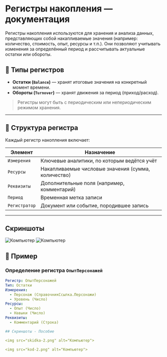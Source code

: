 # Регистры накопления — документация

Регистры накопления используются для хранения и анализа данных, представляющих собой накапливаемые значения (например: количество, стоимость, опыт, ресурсы и т.п.). Они позволяют учитывать изменения за определённый период и рассчитывать актуальные остатки или обороты.

## 🔧 Типы регистров

- **Остатки (`Balance`)** — хранят итоговые значения на конкретный момент времени.
- **Обороты (`Turnover`)** — хранят движения за период (приход/расход).

> Регистры могут быть с периодическим или непериодическим режимом хранения.

---

## 🧱 Структура регистра

Каждый регистр накопления включает:

| Элемент        | Назначение                                          |
|----------------|-----------------------------------------------------|
| `Измерения`    | Ключевые аналитики, по которым ведётся учёт         |
| `Ресурсы`      | Накапливаемые числовые значения (сумма, количество) |
| `Реквизиты`    | Дополнительные поля (например, комментарий)         |
| `Период`       | Временная метка записи                              |
| `Регистратор`  | Документ или событие, породившее запись             |

---

## Скриншоты

<img src="skidka.png" alt="Компьютер">

<img src="kod.png" alt="Компьютер">

## 📌 Пример

### Определение регистра `ОпытПерсонажей`

```yaml
Регистр: ОпытПерсонажей
Тип: Остатки
Измерения:
  - Персонаж (СправочникСсылка.Персонажи)
  - Уровень (Число)
Ресурсы:
  - Опыт (Число)
  - Навыки (Число)
Реквизиты:
  - Комментарий (Строка)

## Скриншоты - Пособие

<img src="skidka-2.png" alt="Компьютер">

<img src="kod-2.png" alt="Компьютер">
